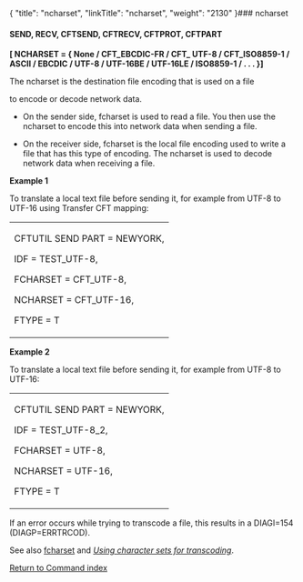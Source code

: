 {
    "title": "ncharset",
    "linkTitle": "ncharset",
    "weight": "2130"
}### <span id="ncharset"></span>ncharset

#### SEND, RECV, CFTSEND, CFTRECV, CFTPROT, CFTPART

**\[ NCHARSET = { None / CFT\_EBCDIC-FR / CFT\_ UTF-8 / CFT\_ISO8859-1 / ASCII / EBCDIC / UTF-8 / UTF-16BE / UTF-16LE / ISO8859-1 / . . . }\]**

The ncharset is the destination file encoding that is used on a file
to encode or decode network data.

-   On the sender side, fcharset is used to read a file. You then use the ncharset to encode this into network data when sending a file.
-   On the receiver side, fcharset is the local file encoding used to write a file that has this type of encoding. The ncharset is used to decode network data when receiving a file.

**Example 1**

To translate a local text file before sending it, for example from UTF-8 to UTF-16 using Transfer CFT mapping:

<table data-cellspacing="0">
<tbody>
<tr class="odd">
<td><p>CFTUTIL SEND PART = NEWYORK,</p>
<p>IDF = TEST_UTF-8,</p>
<p>FCHARSET = CFT_UTF-8,</p>
<p>NCHARSET = CFT_UTF-16,</p>
<p>FTYPE = T</p></td>
</tr>
</tbody>
</table>

**Example 2**

To translate a local text file before sending it, for example from UTF-8 to UTF-16:

<table data-cellspacing="0">
<tbody>
<tr class="odd">
<td><p>CFTUTIL SEND PART = NEWYORK,</p>
<p>IDF = TEST_UTF-8_2,</p>
<p>FCHARSET = UTF-8,</p>
<p>NCHARSET = UTF-16,</p>
<p>FTYPE = T</p></td>
</tr>
</tbody>
</table>

If an error occurs while trying to transcode a file, this results in a DIAGI=154 (DIAGP=ERRTRCOD).

See also [fcharset](../fcharset) and *[Using character sets for transcoding](../../../../concepts/transfer_command_overview/use_extended_character_sets)*.

[Return to Command index](../../)
